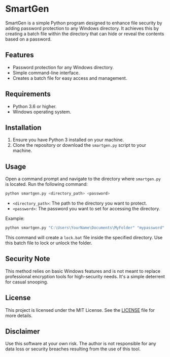 # SmartGen

SmartGen is a simple Python program designed to enhance file security by adding password protection to any Windows directory. It achieves this by creating a batch file within the directory that can hide or reveal the contents based on a password.

## Features

- Password protection for any Windows directory.
- Simple command-line interface.
- Creates a batch file for easy access and management.

## Requirements

- Python 3.6 or higher.
- Windows operating system.

## Installation

1. Ensure you have Python 3 installed on your machine.
2. Clone the repository or download the `smartgen.py` script to your machine.

## Usage

Open a command prompt and navigate to the directory where `smartgen.py` is located. Run the following command:

```bash
python smartgen.py <directory_path> <password>
```

- `<directory_path>`: The path to the directory you want to protect.
- `<password>`: The password you want to set for accessing the directory.

Example:

```bash
python smartgen.py "C:\Users\YourName\Documents\MyFolder" "mypassword"
```

This command will create a `lock.bat` file inside the specified directory. Use this batch file to lock or unlock the folder.

## Security Note

This method relies on basic Windows features and is not meant to replace professional encryption tools for high-security needs. It's a simple deterrent for casual snooping.

## License

This project is licensed under the MIT License. See the [LICENSE](LICENSE) file for more details.

## Disclaimer

Use this software at your own risk. The author is not responsible for any data loss or security breaches resulting from the use of this tool.